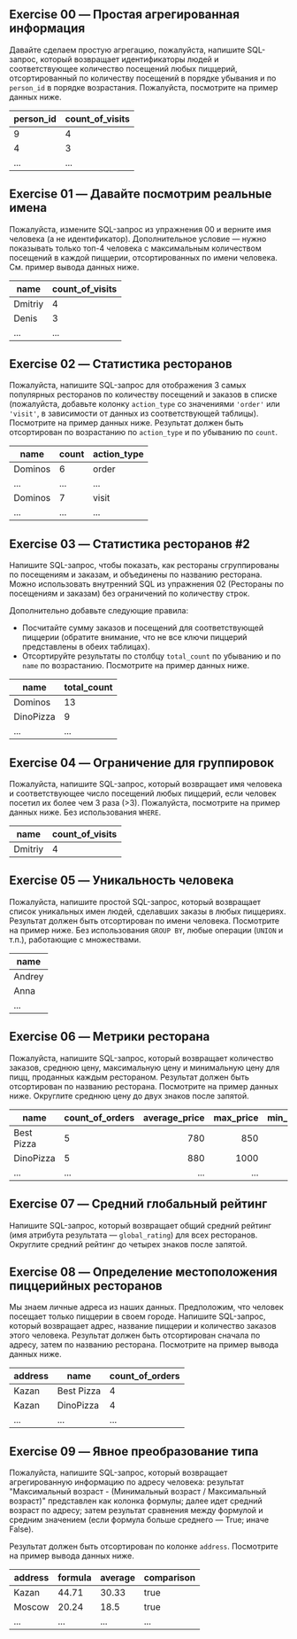 ## Exercise 00 — Простая агрегированная информация  
Давайте сделаем простую агрегацию, пожалуйста, напишите SQL-запрос, который возвращает идентификаторы людей и соответствующее количество посещений любых пиццерий, отсортированный по количеству посещений в порядке убывания и по `person_id` в порядке возрастания. Пожалуйста, посмотрите на пример данных ниже.  

| person_id | count_of_visits |  
| ------ | ------ |  
| 9 | 4 |  
| 4 | 3 |  
| ... | ... |  

## Exercise 01 — Давайте посмотрим реальные имена  
Пожалуйста, измените SQL-запрос из упражнения 00 и верните имя человека (а не идентификатор). Дополнительное условие — нужно показывать только топ-4 человека с максимальным количеством посещений в каждой пиццерии, отсортированных по имени человека. См. пример вывода данных ниже.  

| name | count_of_visits |  
| ------ | ------ |  
| Dmitriy | 4 |  
| Denis | 3 |  
| ... | ... |  

## Exercise 02 — Статистика ресторанов  
Пожалуйста, напишите SQL-запрос для отображения 3 самых популярных ресторанов по количеству посещений и заказов в списке (пожалуйста, добавьте колонку `action_type` со значениями `'order'` или `'visit'`, в зависимости от данных из соответствующей таблицы). Посмотрите на пример данных ниже. Результат должен быть отсортирован по возрастанию по `action_type` и по убыванию по `count`.  

| name | count | action_type |  
| ------ | ------ | ------ |  
| Dominos | 6 | order |  
| ... | ... | ... |  
| Dominos | 7 | visit |  
| ... | ... | ... |

## Exercise 03 — Статистика ресторанов #2  
Напишите SQL-запрос, чтобы показать, как рестораны сгруппированы по посещениям и заказам, и объединены по названию ресторана.  
Можно использовать внутренний SQL из упражнения 02 (Рестораны по посещениям и заказам) без ограничений по количеству строк.

Дополнительно добавьте следующие правила:  
- Посчитайте сумму заказов и посещений для соответствующей пиццерии (обратите внимание, что не все ключи пиццерий представлены в обеих таблицах).  
- Отсортируйте результаты по столбцу `total_count` по убыванию и по `name` по возрастанию. Посмотрите на пример данных ниже.  

| name       | total_count |
|------------|--------------|
| Dominos    | 13           |
| DinoPizza  | 9            |
| ...        | ...          |

## Exercise 04 — Ограничение для группировок  
Пожалуйста, напишите SQL-запрос, который возвращает имя человека и соответствующее число посещений любых пиццерий, если человек посетил их более чем 3 раза (>3). Пожалуйста, посмотрите на пример данных ниже. Без использования `WHERE`.  

| name     | count_of_visits |
|----------|-----------------|
| Dmitriy  | 4               |

## Exercise 05 — Уникальность человека  
Пожалуйста, напишите простой SQL-запрос, который возвращает список уникальных имен людей, сделавших заказы в любых пиццериях. Результат должен быть отсортирован по имени человека. Посмотрите на пример ниже. Без использования `GROUP BY`, любые операции (`UNION` и т.п.), работающие с множествами.  

| name     |
|----------|
| Andrey   |
| Anna     |
| ...      |

## Exercise 06 — Метрики ресторана  
Пожалуйста, напишите SQL-запрос, который возвращает количество заказов, среднюю цену, максимальную цену и минимальную цену для пицц, проданных каждым рестораном. Результат должен быть отсортирован по названию ресторана. Посмотрите на пример данных ниже. Округлите среднюю цену до двух знаков после запятой.  

| name       | count_of_orders | average_price | max_price | min_price |
|------------|-----------------|--------------:|----------:|----------:|
| Best Pizza   | 5               | 780           | 850       | 700       |
| DinoPizza    | 5               | 880           |1000       |800        |
| ...          | ...             | ...           |...        |...        |

## Exercise 07 — Средний глобальный рейтинг  
Напишите SQL-запрос, который возвращает общий средний рейтинг (имя атрибута результата — `global_rating`) для всех ресторанов. Округлите средний рейтинг до четырех знаков после запятой.

## Exercise 08 — Определение местоположения пиццерийных ресторанов  
Мы знаем личные адреса из наших данных. Предположим, что человек посещает только пиццерии в своем городе. Напишите SQL-запрос, который возвращает адрес, название пиццерии и количество заказов этого человека. Результат должен быть отсортирован сначала по адресу, затем по названию ресторана. Посмотрите на пример вывода данных ниже.

| address | name |count_of_orders |
| ------ | ------ |------ |
| Kazan | Best Pizza |4 |
| Kazan | DinoPizza |4 |
| ... | ... | ... | 


## Exercise 09 — Явное преобразование типа  
Пожалуйста, напишите SQL-запрос, который возвращает агрегированную информацию по адресу человека: результат "Максимальный возраст - (Минимальный возраст / Максимальный возраст)" представлен как колонка формулы; далее идет средний возраст по адресу; затем результат сравнения между формулой и средним значением (если формула больше среднего — True; иначе False).  

Результат должен быть отсортирован по колонке `address`. Посмотрите на пример вывода данных ниже.

| address | formula |average | comparison |
| ------ | ------ |------ |------ |
| Kazan | 44.71 |30.33 | true |
| Moscow | 20.24 | 18.5 | true |
| ... | ... | ... | ... |
